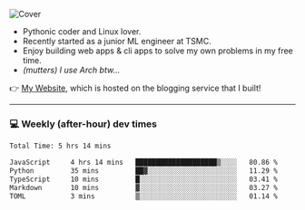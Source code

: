 ![Cover](https://i.imgur.com/BmnIp4h.jpg)

- Pythonic coder and Linux lover.
- Recently started as a junior ML engineer at TSMC.
- Enjoy building web apps & cli apps to solve my own problems in my free time.
- _(mutters) I use Arch btw..._

👉️ [My Website](https://whoosh.blog/@hank), which is hosted on the blogging service that I built!

---

### 💻 Weekly (after-hour) dev times

<!--START_SECTION:waka-->

```txt
Total Time: 5 hrs 14 mins

JavaScript     4 hrs 14 mins   ████████████████████▒░░░░   80.86 %
Python         35 mins         ██▓░░░░░░░░░░░░░░░░░░░░░░   11.29 %
TypeScript     10 mins         █░░░░░░░░░░░░░░░░░░░░░░░░   03.41 %
Markdown       10 mins         ▓░░░░░░░░░░░░░░░░░░░░░░░░   03.27 %
TOML           3 mins          ▒░░░░░░░░░░░░░░░░░░░░░░░░   01.14 %
```

<!--END_SECTION:waka-->
